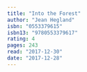 ```yaml
---
title: "Into the Forest"
author: "Jean Hegland"
isbn: "0553379615"
isbn13: "9780553379617"
rating: 4
pages: 243
read: "2017-12-30"
date: "2017-12-28"
---
```


